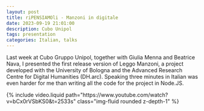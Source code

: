 ```yaml
---
layout: post
title: riPENSIAMOli - Manzoni in digitale
date: 2023-09-19 21:01:00
description: Cubo Unipol
tags: presentation
categories: Italian, talks
---
```


Last week at Cubo Gruppo Unipol, together with Giulia Menna and Beatrice Nava, I presented the first release version of Leggo Manzoni, a project developed with the University of Bologna and the Advanced Research Centre for Digital Humanities (DH.arc). Speaking three minutes in Italian was even harder for me than writing all the code for the project in Node.JS.

<div class="row mt-3">
    <div class="col-sm mt-3 mt-md-0">
        {% include video.liquid path="https://www.youtube.com/watch?v=bCx0rVSbKS0&t=2533s" class="img-fluid rounded z-depth-1" %}
    </div>
</div>
